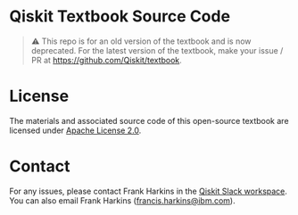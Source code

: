 # Qiskit Textbook Source Code

> :warning: This repo is for an old version of the textbook and is now deprecated. For the latest version of the textbook, make your issue / PR at https://github.com/Qiskit/textbook.

# License
The materials and associated source code of this open-source textbook are licensed under [Apache License 2.0](http://github.com/qiskit-community/qiskit-textbook/blob/main/LICENSE.txt).

# Contact
For any issues, please contact Frank Harkins in the [Qiskit Slack workspace](https://ibm.co/joinqiskitslack). You can also email Frank Harkins (francis.harkins@ibm.com).
